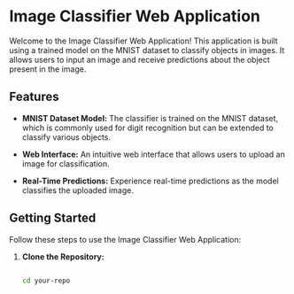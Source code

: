 # Image Classifier Web Application

Welcome to the Image Classifier Web Application! This application is built using a trained model on the MNIST dataset to classify objects in images. It allows users to input an image and receive predictions about the object present in the image.

## Features

- **MNIST Dataset Model:** The classifier is trained on the MNIST dataset, which is commonly used for digit recognition but can be extended to classify various objects.

- **Web Interface:** An intuitive web interface that allows users to upload an image for classification.

- **Real-Time Predictions:** Experience real-time predictions as the model classifies the uploaded image.

## Getting Started

Follow these steps to use the Image Classifier Web Application:

1. **Clone the Repository:**
   ```bash

   cd your-repo
